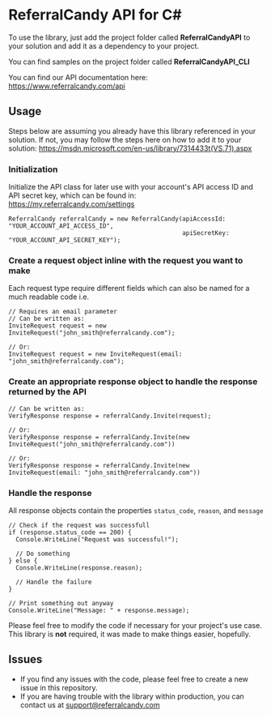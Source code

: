 # ReferralCandy API for C#
To use the library, just add the project folder called **ReferralCandyAPI** to your solution and add it as a dependency to your project.

You can find samples on the project folder called **ReferralCandyAPI_CLI**

You can find our API documentation here: https://www.referralcandy.com/api

## Usage
Steps below are assuming you already have this library referenced in your solution. If not, you may follow the steps here on how to add it to your solution: https://msdn.microsoft.com/en-us/library/7314433t(VS.71).aspx

### Initialization
Initialize the API class for later use with your account's API access ID and API secret key, which can be found in: https://my.referralcandy.com/settings
```
ReferralCandy referralCandy = new ReferralCandy(apiAccessId: "YOUR_ACCOUNT_API_ACCESS_ID",
                                                apiSecretKey: "YOUR_ACCOUNT_API_SECRET_KEY");
```

### Create a request object inline with the request you want to make
Each request type require different fields which can also be named for a much readable code i.e.
```
// Requires an email parameter
// Can be written as:
InviteRequest request = new InviteRequest("john_smith@referralcandy.com");

// Or:
InviteRequest request = new InviteRequest(email: "john_smith@referralcandy.com");
```

### Create an appropriate response object to handle the response returned by the API
```
// Can be written as:
VerifyResponse response = referralCandy.Invite(request);

// Or:
VerifyResponse response = referralCandy.Invite(new InviteRequest("john_smith@referralcandy.com"))

// Or:
VerifyResponse response = referralCandy.Invite(new InviteRequest(email: "john_smith@referralcandy.com"))
```

### Handle the response
All response objects contain the properties `status_code`, `reason`, and `message`
```
// Check if the request was successfull
if (response.status_code == 200) {
  Console.WriteLine("Request was successful!");

  // Do something
} else {
  Console.WriteLine(response.reason);

  // Handle the failure
}

// Print something out anyway
Console.WriteLine("Message: " + response.message);
```

Please feel free to modify the code if necessary for your project's use case. This library is **not** required, it was made to make things easier, hopefully.

## Issues
- If you find any issues with the code, please feel free to create a new issue in this repository.
- If you are having trouble with the library within production, you can contact us at support@referralcandy.com

